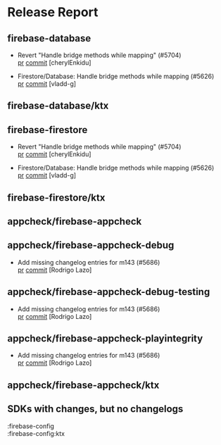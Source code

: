 # Release Report
## firebase-database
      
* Revert "Handle bridge methods while mapping" (#5704)   
  [pr](https://github.com/firebase/firebase-android-sdk/pull/5704) [commit](https://github.com/firebase/firebase-android-sdk/commit/a4ca0cb64935fad668eae6532049072b8884a0db)  [cherylEnkidu]

* Firestore/Database: Handle bridge methods while mapping (#5626)   
  [pr](https://github.com/firebase/firebase-android-sdk/pull/5626) [commit](https://github.com/firebase/firebase-android-sdk/commit/5ef5cdda14666df3f6727719f4d3344c8286ef32)  [vladd-g]

## firebase-database/ktx
      

## firebase-firestore
      
* Revert "Handle bridge methods while mapping" (#5704)   
  [pr](https://github.com/firebase/firebase-android-sdk/pull/5704) [commit](https://github.com/firebase/firebase-android-sdk/commit/a4ca0cb64935fad668eae6532049072b8884a0db)  [cherylEnkidu]

* Firestore/Database: Handle bridge methods while mapping (#5626)   
  [pr](https://github.com/firebase/firebase-android-sdk/pull/5626) [commit](https://github.com/firebase/firebase-android-sdk/commit/5ef5cdda14666df3f6727719f4d3344c8286ef32)  [vladd-g]

## firebase-firestore/ktx
      

## appcheck/firebase-appcheck
      

## appcheck/firebase-appcheck-debug
      
* Add missing changelog entries for m143 (#5686)   
  [pr](https://github.com/firebase/firebase-android-sdk/pull/5686) [commit](https://github.com/firebase/firebase-android-sdk/commit/e69040707eaf1fab00561739bfa3d3e7ca93edb0)  [Rodrigo Lazo]

## appcheck/firebase-appcheck-debug-testing
      
* Add missing changelog entries for m143 (#5686)   
  [pr](https://github.com/firebase/firebase-android-sdk/pull/5686) [commit](https://github.com/firebase/firebase-android-sdk/commit/e69040707eaf1fab00561739bfa3d3e7ca93edb0)  [Rodrigo Lazo]

## appcheck/firebase-appcheck-playintegrity
      
* Add missing changelog entries for m143 (#5686)   
  [pr](https://github.com/firebase/firebase-android-sdk/pull/5686) [commit](https://github.com/firebase/firebase-android-sdk/commit/e69040707eaf1fab00561739bfa3d3e7ca93edb0)  [Rodrigo Lazo]

## appcheck/firebase-appcheck/ktx
      


## SDKs with changes, but no changelogs
:firebase-config  
:firebase-config:ktx